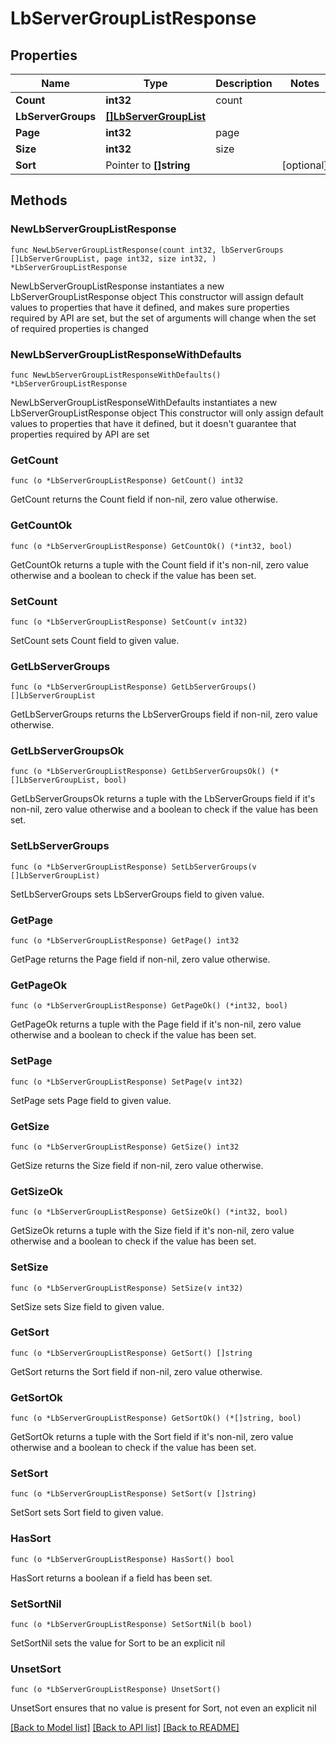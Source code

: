 # LbServerGroupListResponse

## Properties

Name | Type | Description | Notes
------------ | ------------- | ------------- | -------------
**Count** | **int32** | count | 
**LbServerGroups** | [**[]LbServerGroupList**](LbServerGroupList.md) |  | 
**Page** | **int32** | page | 
**Size** | **int32** | size | 
**Sort** | Pointer to **[]string** |  | [optional] 

## Methods

### NewLbServerGroupListResponse

`func NewLbServerGroupListResponse(count int32, lbServerGroups []LbServerGroupList, page int32, size int32, ) *LbServerGroupListResponse`

NewLbServerGroupListResponse instantiates a new LbServerGroupListResponse object
This constructor will assign default values to properties that have it defined,
and makes sure properties required by API are set, but the set of arguments
will change when the set of required properties is changed

### NewLbServerGroupListResponseWithDefaults

`func NewLbServerGroupListResponseWithDefaults() *LbServerGroupListResponse`

NewLbServerGroupListResponseWithDefaults instantiates a new LbServerGroupListResponse object
This constructor will only assign default values to properties that have it defined,
but it doesn't guarantee that properties required by API are set

### GetCount

`func (o *LbServerGroupListResponse) GetCount() int32`

GetCount returns the Count field if non-nil, zero value otherwise.

### GetCountOk

`func (o *LbServerGroupListResponse) GetCountOk() (*int32, bool)`

GetCountOk returns a tuple with the Count field if it's non-nil, zero value otherwise
and a boolean to check if the value has been set.

### SetCount

`func (o *LbServerGroupListResponse) SetCount(v int32)`

SetCount sets Count field to given value.


### GetLbServerGroups

`func (o *LbServerGroupListResponse) GetLbServerGroups() []LbServerGroupList`

GetLbServerGroups returns the LbServerGroups field if non-nil, zero value otherwise.

### GetLbServerGroupsOk

`func (o *LbServerGroupListResponse) GetLbServerGroupsOk() (*[]LbServerGroupList, bool)`

GetLbServerGroupsOk returns a tuple with the LbServerGroups field if it's non-nil, zero value otherwise
and a boolean to check if the value has been set.

### SetLbServerGroups

`func (o *LbServerGroupListResponse) SetLbServerGroups(v []LbServerGroupList)`

SetLbServerGroups sets LbServerGroups field to given value.


### GetPage

`func (o *LbServerGroupListResponse) GetPage() int32`

GetPage returns the Page field if non-nil, zero value otherwise.

### GetPageOk

`func (o *LbServerGroupListResponse) GetPageOk() (*int32, bool)`

GetPageOk returns a tuple with the Page field if it's non-nil, zero value otherwise
and a boolean to check if the value has been set.

### SetPage

`func (o *LbServerGroupListResponse) SetPage(v int32)`

SetPage sets Page field to given value.


### GetSize

`func (o *LbServerGroupListResponse) GetSize() int32`

GetSize returns the Size field if non-nil, zero value otherwise.

### GetSizeOk

`func (o *LbServerGroupListResponse) GetSizeOk() (*int32, bool)`

GetSizeOk returns a tuple with the Size field if it's non-nil, zero value otherwise
and a boolean to check if the value has been set.

### SetSize

`func (o *LbServerGroupListResponse) SetSize(v int32)`

SetSize sets Size field to given value.


### GetSort

`func (o *LbServerGroupListResponse) GetSort() []string`

GetSort returns the Sort field if non-nil, zero value otherwise.

### GetSortOk

`func (o *LbServerGroupListResponse) GetSortOk() (*[]string, bool)`

GetSortOk returns a tuple with the Sort field if it's non-nil, zero value otherwise
and a boolean to check if the value has been set.

### SetSort

`func (o *LbServerGroupListResponse) SetSort(v []string)`

SetSort sets Sort field to given value.

### HasSort

`func (o *LbServerGroupListResponse) HasSort() bool`

HasSort returns a boolean if a field has been set.

### SetSortNil

`func (o *LbServerGroupListResponse) SetSortNil(b bool)`

 SetSortNil sets the value for Sort to be an explicit nil

### UnsetSort
`func (o *LbServerGroupListResponse) UnsetSort()`

UnsetSort ensures that no value is present for Sort, not even an explicit nil

[[Back to Model list]](../README.md#documentation-for-models) [[Back to API list]](../README.md#documentation-for-api-endpoints) [[Back to README]](../README.md)


